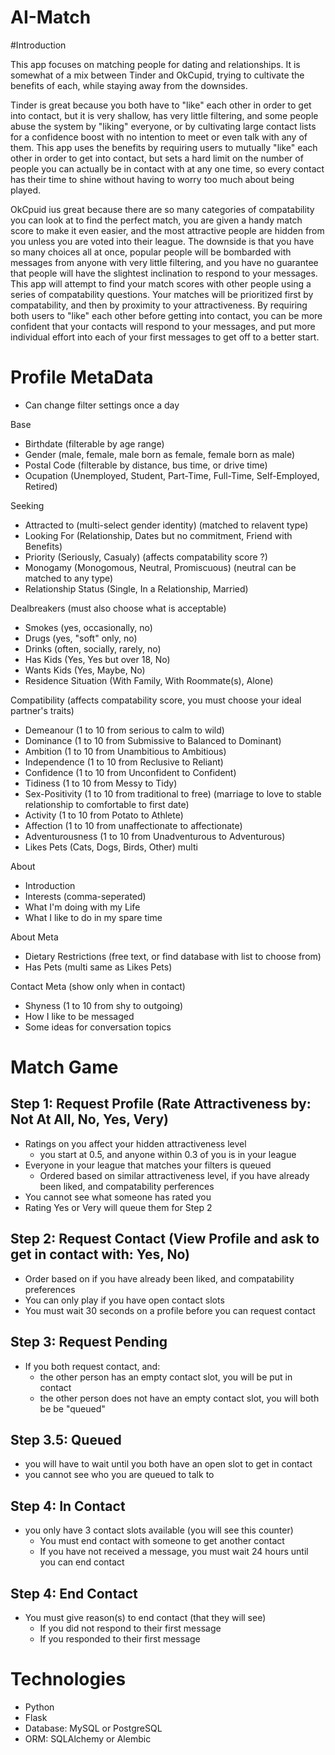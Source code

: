 # AI-Match

#Introduction

This app focuses on matching people for dating and relationships.  It is somewhat of a mix between Tinder and OkCupid, trying to cultivate the benefits of each, while staying away from the downsides.

Tinder is great because you both have to "like" each other in order to get into contact, but it is very shallow, has very little filtering, and some people abuse the system by "liking" everyone, or by cultivating large contact lists for a confidence boost with no intention to meet or even talk with any of them.  This app uses the benefits by requiring users to mutually "like" each other in order to get into contact, but sets a hard limit on the number of people you can actually be in contact with at any one time, so every contact has their time to shine without having to worry too much about being played.

OkCpuid ius great because there are so many categories of compatability you can look at to find the perfect match, you are given a handy match score to make it even easier, and the most attractive people are hidden from you unless you are voted into their league.  The downside is that you have so many choices all at once, popular people will be bombarded with messages from anyone with very little filtering, and you have no guarantee that people will have the slightest inclination to respond to your messages.  This app will attempt to find your match scores with other people using a series of compatability questions.  Your matches will be prioritized first by compatability, and then by proximity to your attractiveness.  By requiring both users to "like" each other before getting into contact, you can be more confident that your contacts will respond to your messages, and put more individual effort into each of your first messages to get off to a better start.

# Profile MetaData
- Can change filter settings once a day

Base
- Birthdate (filterable by age range)
- Gender (male, female, male born as female, female born as male)
- Postal Code (filterable by distance, bus time, or drive time)
- Ocupation (Unemployed, Student, Part-Time, Full-Time, Self-Employed, Retired)

Seeking
- Attracted to (multi-select gender identity) (matched to relavent type)
- Looking For (Relationship, Dates but no commitment, Friend with Benefits)
- Priority (Seriously, Casualy) (affects compatability score ?)
- Monogamy (Monogomous, Neutral, Promiscuous) (neutral can be matched to any type)
- Relationship Status (Single, In a Relationship, Married)

Dealbreakers (must also choose what is acceptable)
- Smokes (yes, occasionally, no)
- Drugs (yes, "soft" only, no)
- Drinks (often, socially, rarely, no)
- Has Kids (Yes, Yes but over 18, No)
- Wants Kids (Yes, Maybe, No)
- Residence Situation (With Family, With Roommate(s), Alone)

Compatibility (affects compatability score, you must choose your ideal partner's traits)
- Demeanour (1 to 10 from serious to calm to wild)
- Dominance (1 to 10 from Submissive to Balanced to Dominant)
- Ambition (1 to 10 from Unambitious to Ambitious)
- Independence (1 to 10 from Reclusive to Reliant)
- Confidence (1 to 10 from Unconfident to Confident)
- Tidiness (1 to 10 from Messy to Tidy)
- Sex-Positivity (1 to 10 from traditional to free) (marriage to love to stable relationship to comfortable to first date)
- Activity (1 to 10 from Potato to Athlete)
- Affection (1 to 10 from unaffectionate to affectionate)
- Adventurousness (1 to 10 from Unadventurous to Adventurous)
- Likes Pets (Cats, Dogs, Birds, Other) multi

About
- Introduction
- Interests (comma-seperated)
- What I'm doing with my Life
- What I like to do in my spare time

About Meta
- Dietary Restrictions (free text, or find database with list to choose from)
- Has Pets (multi same as Likes Pets) 

Contact Meta (show only when in contact)
- Shyness (1 to 10 from shy to outgoing)
- How I like to be messaged
- Some ideas for conversation topics

# Match Game

## Step 1: Request Profile (Rate Attractiveness by: Not At All, No, Yes, Very)
  - Ratings on you affect your hidden attractiveness level
    - you start at 0.5, and anyone within 0.3 of you is in your league
  - Everyone in your league that matches your filters is queued
    - Ordered based on similar attractiveness level, if you have already been liked, and compatability perferences 
  - You cannot see what someone has rated you
  - Rating Yes or Very will queue them for Step 2
## Step 2: Request Contact (View Profile and ask to get in contact with: Yes, No)
  - Order based on if you have already been liked, and compatability preferences
  - You can only play if you have open contact slots
  - You must wait 30 seconds on a profile before you can request contact
## Step 3: Request Pending
  - If you both request contact, and:
     - the other person has an empty contact slot, you will be put in contact
     - the other person does not have an empty contact slot, you will both be be "queued"
## Step 3.5: Queued
  - you will have to wait until you both have an open slot to get in contact
  - you cannot see who you are queued to talk to
## Step 4: In Contact
  - you only have 3 contact slots available (you will see this counter)
    - You must end contact with someone to get another contact
    - If you have not received a message, you must wait 24 hours until you can end contact
## Step 4: End Contact
  - You must give reason(s) to end contact (that they will see)
    - If you did not respond to their first message
    - If you responded to their first message
  
  
# Technologies
- Python
- Flask
- Database: MySQL or PostgreSQL
- ORM: SQLAlchemy or Alembic
  
